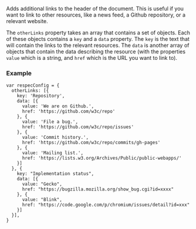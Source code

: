 Adds additional links to the header of the document. This is useful if you want to link to other resources, like a news feed, a Github repository, or a relevant website.

The `otherLinks` property takes an array that contains a set of objects. Each of these objects contains a `key` and a `data` property. The `key` is the text that will contain the links to the relevant resources. The `data` is another array of objects that contain the data describing the resource (with the properties `value` which is a string, and `href` which is the URL you want to link to).

### Example
```JS
var respecConfig = {
  otherLinks: [{
    key: 'Repository',
    data: [{
      value: 'We are on Github.',
      href: 'https://github.com/w3c/repo'
    }, {
      value: 'File a bug.',
      href: 'https://github.com/w3c/repo/issues'
    }, {
      value: 'Commit history.',
      href: 'https://github.com/w3c/repo/commits/gh-pages'
    }, {
      value: 'Mailing list.',
      href: 'https://lists.w3.org/Archives/Public/public-webapps/'
    }]
  }, {
    key: "Implementation status",
    data: [{
      value: "Gecko",
      href: "https://bugzilla.mozilla.org/show_bug.cgi?id=xxxx"
    }, {
      value: "Blink",
      href: "https://code.google.com/p/chromium/issues/detail?id=xxx"
    }]
  }],
}
```